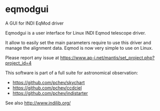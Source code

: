 # eqmodgui
A GUI for INDI EqMod driver

Eqmodgui is a user interface for Linux INDI Eqmod telescope driver.

It allow to easily set the main parameters require to use this driver and manage the alignment data.
Eqmod is now very simple to use on Linux.

Please report any issue at https://www.ap-i.net/mantis/set_project.php?project_id=4

This software is part of a full suite for astronomical observation:
- https://github.com/pchev/skychart
- https://github.com/pchev/ccdciel
- https://github.com/pchev/indistarter

See also http://www.indilib.org/
